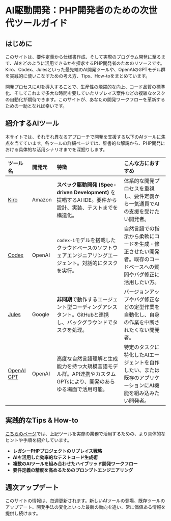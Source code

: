 # AI駆動開発：PHP開発者のための次世代ツールガイド

## はじめに

このサイトは、要件定義から仕様書作成、そして実際のプログラム開発に至るまで、AIをどのように活用できるかを探求するPHP開発者のためのリソースです。Kiro、Codex、Julesといった最先端のAI開発ツールや、OpenAIのGPTモデル群を実践的に使いこなすための考え方、Tips、How-toをまとめています。

開発プロセスにAIを導入することで、生産性の飛躍的な向上、コード品質の標準化、そしてこれまで多大な時間を要していたリプレイス案件などの複雑なタスクの自動化が期待できます。このサイトが、あなたの開発ワークフローを革新するための一助となれば幸いです。

## 紹介するAIツール

本サイトでは、それぞれ異なるアプローチで開発を支援する以下のAIツールに焦点を当てています。各ツールの詳細ページでは、辞書的な解説から、PHP開発における具体的な活用シナリオまでを深掘りします。

| ツール名 | 開発元 | 特徴 | こんな方におすすめ |
| :--- | :--- | :--- | :--- |
| [Kiro](./kiro.md) | Amazon | **スペック駆動開発 (Spec-driven Development)** を提唱するAI IDE。要件から設計、実装、テストまでを構造化。 | 体系的な開発プロセスを重視し、要件定義から一気通貫でAIの支援を受けたい開発者。 |
| [Codex](./codex.md) | OpenAI | `codex-1`モデルを搭載したクラウドベースのソフトウェアエンジニアリングエージェント。対話的にタスクを実行。 | 自然言語での指示から柔軟にコードを生成・修正させたい開発者。既存のコードベースへの質問やバグ修正に活用したい方。 |
| [Jules](./jules.md) | Google | **非同期**で動作するエージェント型コーディングアシスタント。GitHubと連携し、バックグラウンドでタスクを処理。 | バージョンアップやバグ修正などの定型作業を自動化し、自身の作業を中断されたくない開発者。 |
| [OpenAI GPT](./opengpt.md) | OpenAI | 高度な自然言語理解と生成能力を持つ大規模言語モデル群。API連携やカスタムGPTsにより、開発のあらゆる場面で活用可能。 | 特定のタスクに特化したAIエージェントを自作したい、または既存のアプリケーションにAI機能を組み込みたい開発者。 |

## 実践的なTips & How-to

[こちらのページ](./tips-and-how-tos.md)では、上記ツールを実際の業務で活用するための、より具体的なヒントや手順を紹介しています。

- **レガシーPHPプロジェクトのリプレイス戦略**
- **AIを活用した効率的なテストコード生成術**
- **複数のAIツールを組み合わせたハイブリッド開発ワークフロー**
- **要件定義の精度を高めるためのプロンプトエンジニアリング**

## 週次アップデート

このサイトの情報は、毎週更新されます。新しいAIツールの登場、既存ツールのアップデート、開発手法の変化といった最新の動向を追い、常に価値ある情報を提供し続けます。

